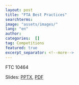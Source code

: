 ```yaml
---
layout: post
title: "FTA Best Practices"
searchterms:
image: "assets/images/"
lang: "en"
author:
categories:  []
tag: Competitions
featured: true
excerpt_separator: <!--more-->
---
```


FTC 10464<br>

Slides:
 <a href="/translations/en-us/Competitions/FTABestPractices.pptx">PPTX</a>,
 <a href="/translations/en-us/Competitions/FTABestPractices.pdf">PDF</a>
